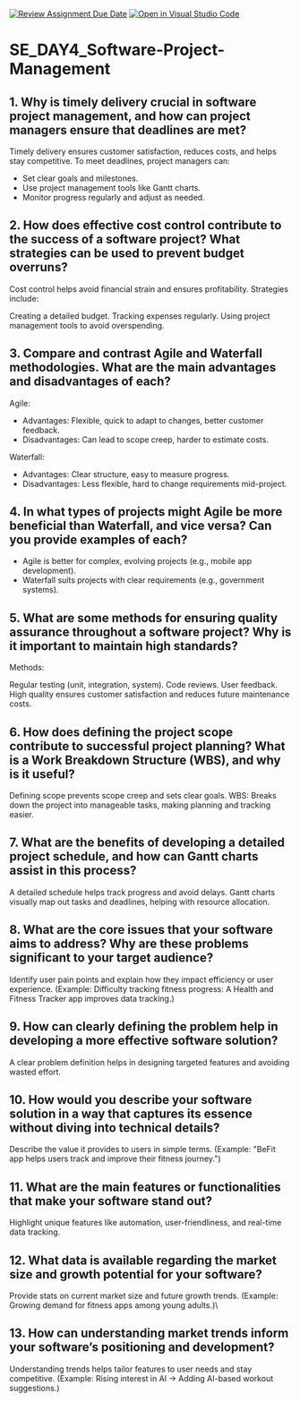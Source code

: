 [![Review Assignment Due Date](https://classroom.github.com/assets/deadline-readme-button-22041afd0340ce965d47ae6ef1cefeee28c7c493a6346c4f15d667ab976d596c.svg)](https://classroom.github.com/a/9pw6JKcu)
[![Open in Visual Studio Code](https://classroom.github.com/assets/open-in-vscode-2e0aaae1b6195c2367325f4f02e2d04e9abb55f0b24a779b69b11b9e10269abc.svg)](https://classroom.github.com/online_ide?assignment_repo_id=18699324&assignment_repo_type=AssignmentRepo)
# SE_DAY4_Software-Project-Management
## 1. Why is timely delivery crucial in software project management, and how can project managers ensure that deadlines are met?

Timely delivery ensures customer satisfaction, reduces costs, and helps stay competitive. To meet deadlines, project managers can:

- Set clear goals and milestones.
- Use project management tools like Gantt charts.
- Monitor progress regularly and adjust as needed.
## 2. How does effective cost control contribute to the success of a software project? What strategies can be used to prevent budget overruns?

Cost control helps avoid financial strain and ensures profitability. Strategies include:

Creating a detailed budget.
Tracking expenses regularly.
Using project management tools to avoid overspending.

## 3. Compare and contrast Agile and Waterfall methodologies. What are the main advantages and disadvantages of each?

Agile:
- Advantages: Flexible, quick to adapt to changes, better customer feedback.
- Disadvantages: Can lead to scope creep, harder to estimate costs.

Waterfall:
- Advantages: Clear structure, easy to measure progress.
- Disadvantages: Less flexible, hard to change requirements mid-project.


## 4. In what types of projects might Agile be more beneficial than Waterfall, and vice versa? Can you provide examples of each?

- Agile is better for complex, evolving projects (e.g., mobile app development).
- Waterfall suits projects with clear requirements (e.g., government systems).
  
## 5. What are some methods for ensuring quality assurance throughout a software project? Why is it important to maintain high standards?

Methods:

Regular testing (unit, integration, system).
Code reviews.
User feedback.
High quality ensures customer satisfaction and reduces future maintenance costs.

## 6. How does defining the project scope contribute to successful project planning? What is a Work Breakdown Structure (WBS), and why is it useful?

Defining scope prevents scope creep and sets clear goals.
WBS: Breaks down the project into manageable tasks, making planning and tracking easier.

## 7. What are the benefits of developing a detailed project schedule, and how can Gantt charts assist in this process?

A detailed schedule helps track progress and avoid delays.
Gantt charts visually map out tasks and deadlines, helping with resource allocation.

## 8. What are the core issues that your software aims to address? Why are these problems significant to your target audience?

Identify user pain points and explain how they impact efficiency or user experience.
(Example: Difficulty tracking fitness progress: A Health and Fitness Tracker app improves data tracking.)

## 9. How can clearly defining the problem help in developing a more effective software solution?

A clear problem definition helps in designing targeted features and avoiding wasted effort.

## 10. How would you describe your software solution in a way that captures its essence without diving into technical details?

Describe the value it provides to users in simple terms.
(Example: "BeFit app helps users track and improve their fitness journey.")

## 11. What are the main features or functionalities that make your software stand out?

Highlight unique features like automation, user-friendliness, and real-time data tracking.

## 12. What data is available regarding the market size and growth potential for your software?

Provide stats on current market size and future growth trends.
(Example: Growing demand for fitness apps among young adults.)\

## 13. How can understanding market trends inform your software’s positioning and development?

Understanding trends helps tailor features to user needs and stay competitive.
(Example: Rising interest in AI → Adding AI-based workout suggestions.)
